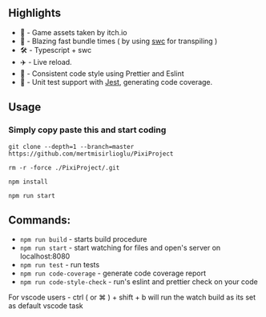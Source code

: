 
## Highlights

-   🔰 - Game assets taken by itch.io
-   🚀 - Blazing fast bundle times ( by using [swc](https://github.com/swc-project/swc) for transpiling ) 
-   🛠 - Typescript + swc
-   ✈️ - Live reload.
-   📝 - Consistent code style using Prettier and Eslint
-   📝 - Unit test support with [Jest](https://jestjs.io/), generating code coverage.

## Usage

###  Simply copy paste this and start coding

`git clone --depth=1 --branch=master https://github.com/mertmisirlioglu/PixiProject`

`rm -r -force ./PixiProject/.git`

`npm install`

`npm run start`

## Commands:

-   `npm run build` - starts build procedure
-   `npm run start` - start watching for files and open's server on localhost:8080
-   `npm run test` - run tests
-   `npm run code-coverage` - generate code coverage report
-   `npm run code-style-check` - run's eslint and prettier check on your code

For vscode users - ctrl ( or ⌘ ) + shift + b will run the watch build as its set as default vscode task
